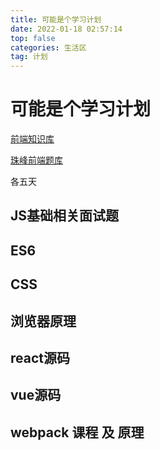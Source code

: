 ```yaml
---
title: 可能是个学习计划
date: 2022-01-18 02:57:14
top: false
categories: 生活区
tag: 计划
---
```


# 可能是个学习计划

[前端知识库](https://www.html5iq.com/600fe22e9ab55c133a956711.html)

[珠峰前端题库](https://cfz6pr2brp.feishu.cn/base/appiHELqQxL9uyOqlNjMQQhOEUI?table=tblMaffjeFYrLrQe&view=vewJHSwJVd)

各五天

## JS基础相关面试题

## ES6

## CSS

## 浏览器原理

## react源码

## vue源码

## webpack 课程 及 原理

